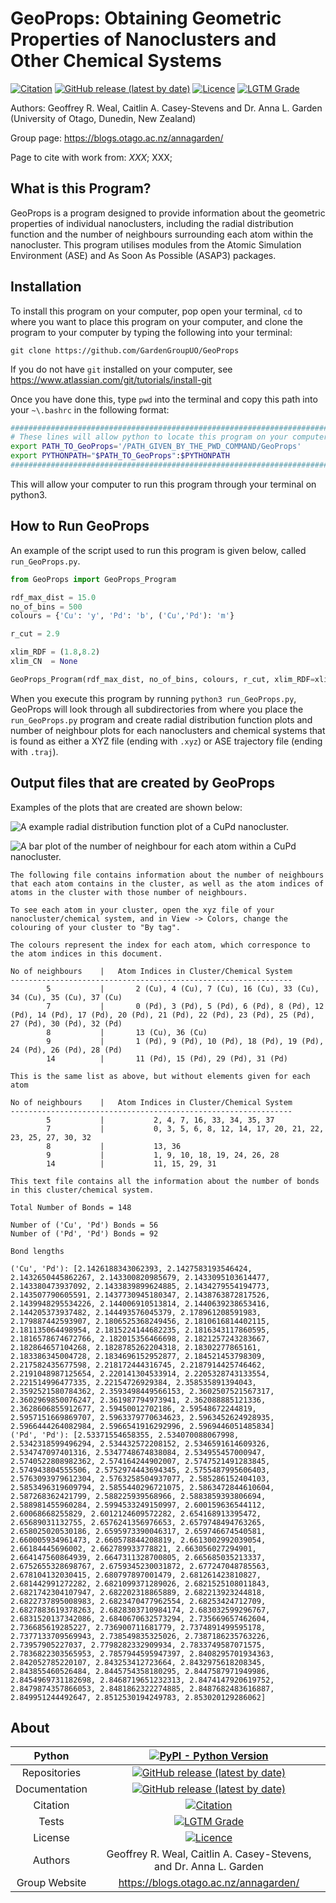# GeoProps: Obtaining Geometric Properties of Nanoclusters and Other Chemical Systems

[![Citation](https://img.shields.io/badge/Citation-click%20here-green.svg)](https://dx.doi.org/10.1021/acs.jcim.0c01128)
[![GitHub release (latest by date)](https://img.shields.io/github/v/release/GardenGroupUO/GeoProps)](https://github.com/GardenGroupUO/GeoProps)
[![Licence](https://img.shields.io/github/license/GardenGroupUO/GeoProps)](https://www.gnu.org/licenses/agpl-3.0.en.html)
[![LGTM Grade](https://img.shields.io/lgtm/grade/python/github/GardenGroupUO/GeoProps)](https://lgtm.com/projects/g/GardenGroupUO/GeoProps/context:python)

Authors: Geoffrey R. Weal, Caitlin A. Casey-Stevens and Dr. Anna L. Garden (University of Otago, Dunedin, New Zealand)

Group page: https://blogs.otago.ac.nz/annagarden/

Page to cite with work from: *XXX*; XXX; 

## What is this Program?

GeoProps is a program designed to provide information about the geometric properties of individual nanoclusters, including the radial distribution function and the number of neighbours surrounding each atom within the nanocluster. This program utilises modules from the Atomic Simulation Environment (ASE) and As Soon As Possible (ASAP3) packages. 

## Installation

To install this program on your computer, pop open your terminal, ``cd`` to where you want to place this program on your computer, and clone the program to your computer by typing the following into your terminal:

```
git clone https://github.com/GardenGroupUO/GeoProps
```

If you do not have ``git`` installed on your computer, see https://www.atlassian.com/git/tutorials/install-git

Once you have done this, type ``pwd`` into the terminal and copy this path into your ``~\.bashrc`` in the following format:

```bash
#####################################################################################
# These lines will allow python to locate this program on your computer.
export PATH_TO_GeoProps='/PATH_GIVEN_BY_THE_PWD_COMMAND/GeoProps'
export PYTHONPATH="$PATH_TO_GeoProps":$PYTHONPATH
#####################################################################################
```

This will allow your computer to run this program through your terminal on python3.

## How to Run GeoProps

An example of the script used to run this program is given below, called ``run_GeoProps.py``.

```python
from GeoProps import GeoProps_Program

rdf_max_dist = 15.0
no_of_bins = 500
colours = {'Cu': 'y', 'Pd': 'b', ('Cu','Pd'): 'm'}

r_cut = 2.9

xlim_RDF = (1.8,8.2)
xlim_CN  = None

GeoProps_Program(rdf_max_dist, no_of_bins, colours, r_cut, xlim_RDF=xlim_RDF, xlim_CN=xlim_CN)
```

When you execute this program by running ``python3 run_GeoProps.py``, GeoProps will look through all subdirectories from where you place the ``run_GeoProps.py`` program and create radial distribution function plots and number of neighbour plots for each nanoclusters and chemical systems that is found as either a XYZ file (ending with ``.xyz``) or ASE trajectory file (ending with ``.traj``). 

## Output files that are created by GeoProps


Examples of the plots that are created are shown below:

![A example radial distribution function plot of a CuPd nanocluster.](https://github.com/GardenGroupUO/GeoProps/blob/main/Images/cu10pd28_RDF.png?raw=true)

![A bar plot of the number of neighbour for each atom within a CuPd nanocluster.](https://github.com/GardenGroupUO/GeoProps/blob/main/Images/cu10pd28_No_of_Neighbours.png?raw=true)

```
The following file contains information about the number of neighbours that each atom contains in the cluster, as well as the atom indices of atoms in the cluster with those number of neighbours.

To see each atom in your cluster, open the xyz file of your nanocluster/chemical system, and in View -> Colors, change the colouring of your cluster to "By tag".

The colours represent the index for each atom, which corresponce to the atom indices in this document.

No of neighbours	|	Atom Indices in Cluster/Chemical System
---------------------------------------------------------------
		5			|		2 (Cu), 4 (Cu), 7 (Cu), 16 (Cu), 33 (Cu), 34 (Cu), 35 (Cu), 37 (Cu)
		7			|		0 (Pd), 3 (Pd), 5 (Pd), 6 (Pd), 8 (Pd), 12 (Pd), 14 (Pd), 17 (Pd), 20 (Pd), 21 (Pd), 22 (Pd), 23 (Pd), 25 (Pd), 27 (Pd), 30 (Pd), 32 (Pd)
		8			|		13 (Cu), 36 (Cu)
		9			|		1 (Pd), 9 (Pd), 10 (Pd), 18 (Pd), 19 (Pd), 24 (Pd), 26 (Pd), 28 (Pd)
		14			|		11 (Pd), 15 (Pd), 29 (Pd), 31 (Pd)

This is the same list as above, but without elements given for each atom

No of neighbours	|	Atom Indices in Cluster/Chemical System
---------------------------------------------------------------
		5			|			2, 4, 7, 16, 33, 34, 35, 37
		7			|			0, 3, 5, 6, 8, 12, 14, 17, 20, 21, 22, 23, 25, 27, 30, 32
		8			|			13, 36
		9			|			1, 9, 10, 18, 19, 24, 26, 28
		14			|			11, 15, 29, 31

```

```
This text file contains all the information about the number of bonds in this cluster/chemical system.

Total Number of Bonds = 148

Number of ('Cu', 'Pd') Bonds = 56
Number of ('Pd', 'Pd') Bonds = 92

Bond lengths

('Cu', 'Pd'): [2.1426188343062393, 2.1427583193546424, 2.1432650445862267, 2.143300820985679, 2.1433095103614477, 2.143380473937092, 2.1433839899624885, 2.1434279554194773, 2.143507790605591, 2.1437730945180347, 2.1438763872817526, 2.1439948295534226, 2.144006910513814, 2.1440639238653416, 2.144205373937482, 2.144493576045379, 2.178961208591983, 2.179887442593907, 2.1806525368249456, 2.1810616814402115, 2.181135064498954, 2.1815224144682235, 2.1816343117860595, 2.1816578674672766, 2.182015356466698, 2.1821257243283667, 2.182864657104268, 2.1828785262204318, 2.18302277865161, 2.183386345004728, 2.1834696152952877, 2.184521453798309, 2.217582435677598, 2.218172444316745, 2.2187914425746462, 2.2191048987125654, 2.220141304533914, 2.2205328743133554, 2.221514996477335, 2.22154726929384, 2.358535891394043, 2.3592521580784362, 2.3593498449566153, 2.3602507521567317, 2.3602969850076247, 2.361987794973941, 2.362088885121336, 2.3628606855912677, 2.59450012702186, 2.59548672244819, 2.5957151669869707, 2.5963379770634623, 2.5963452624928935, 2.5966444264082984, 2.5966541916292996, 2.5969446051485834]
('Pd', 'Pd'): [2.53371554658355, 2.534070088067998, 2.5342318599496294, 2.534432572208152, 2.5346591614609326, 2.534747097401316, 2.5347748674838084, 2.534955457000947, 2.5740522808982362, 2.574164244902007, 2.5747521491283845, 2.574943804555506, 2.5752974443694345, 2.5755487995606403, 2.5763093979612304, 2.5763258504937077, 2.585286152404103, 2.5853496319609794, 2.5855440296721075, 2.5863472844610604, 2.587268362421799, 2.588225939568966, 2.5883859393806694, 2.588981455960284, 2.5994533249150997, 2.600159636544112, 2.60068668255829, 2.6012124609572282, 2.654168913395472, 2.65689031132755, 2.6576241356976653, 2.6579748494763265, 2.658025020530186, 2.6595973390046317, 2.659746674540581, 2.660005934961473, 2.660578844208819, 2.6613002992039054, 2.66184445696002, 2.662789933778821, 2.663056027294901, 2.664147560864939, 2.6647311328700805, 2.665685035213337, 2.6752655328698767, 2.6759345230031872, 2.677247048785563, 2.678104132030415, 2.680797897001479, 2.681261423810827, 2.681442991272282, 2.6821099371289026, 2.6821525108011843, 2.6821742304107947, 2.682202318865889, 2.682213923244818, 2.6822737895008983, 2.6823470477962554, 2.68253424712709, 2.6827883619378263, 2.6828303710984174, 2.683032599296767, 2.6831520137342086, 2.6840670632573294, 2.735669657462604, 2.736685619285227, 2.736900711681779, 2.7374891499595178, 2.7377133709569943, 2.738549835325026, 2.7387186235763226, 2.73957905227037, 2.7798282332909934, 2.7833749587071575, 2.7836822303565953, 2.7857944595947397, 2.8408295701934363, 2.842052785220107, 2.843253412723664, 2.8432975618208345, 2.843855460526484, 2.8445754358180295, 2.8447587971949986, 2.8454969731182698, 2.8468719651232313, 2.8474147920619752, 2.8479874357866053, 2.8481862322274885, 2.8487682483616887, 2.849951244492647, 2.8512530194249783, 2.853020129286062]

```

## About

<div align="center">

| Python        | [![PyPI - Python Version](https://img.shields.io/pypi/pyversions/GeoProps)](https://docs.python.org/3/) | 
|:-------------:|:-------------------------------------------------------------------------------------------------------------------------------------------------------------------:|
| Repositories  | [![GitHub release (latest by date)](https://img.shields.io/github/v/release/GardenGroupUO/GeoProps)](https://github.com/GardenGroupUO/GeoProps) |
| Documentation | [![GitHub release (latest by date)](https://img.shields.io/github/v/release/GardenGroupUO/GeoProps)](https://github.com/GardenGroupUO/GeoProps) | 
| Citation      | [![Citation](https://img.shields.io/badge/Citation-click%20here-green.svg)](https://dx.doi.org/10.1021/acs.jcim.0c01128) | 
| Tests         | [![LGTM Grade](https://img.shields.io/lgtm/grade/python/github/GardenGroupUO/GeoProps)](https://lgtm.com/projects/g/GardenGroupUO/GeoProps/context:python)
| License       | [![Licence](https://img.shields.io/github/license/GardenGroupUO/GeoProps)](https://www.gnu.org/licenses/agpl-3.0.en.html) |
| Authors       | Geoffrey R. Weal, Caitlin A. Casey-Stevens, and Dr. Anna L. Garden |
| Group Website | https://blogs.otago.ac.nz/annagarden/ |

</div>

